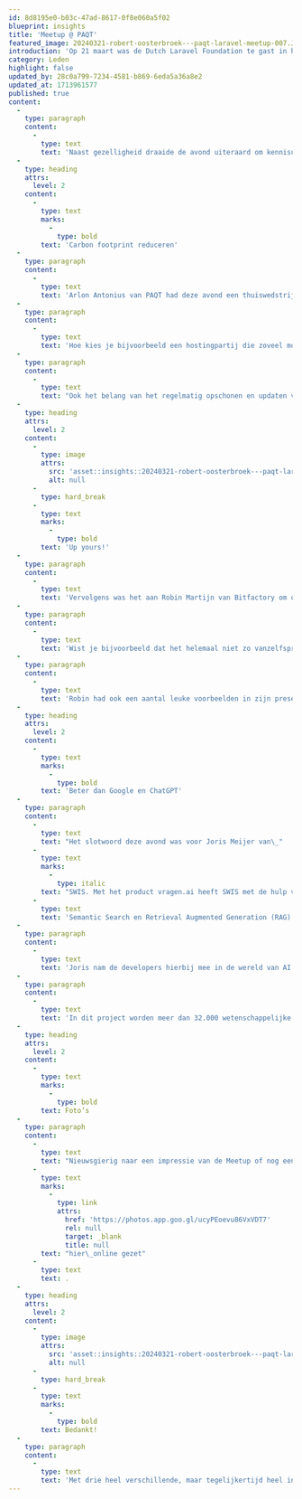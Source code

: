 ```yaml
---
id: 8d8195e0-b03c-47ad-8617-0f8e060a5f02
blueprint: insights
title: 'Meetup @ PAQT'
featured_image: 20240321-robert-oosterbroek---paqt-laravel-meetup-007.JPG
introduction: 'Op 21 maart was de Dutch Laravel Foundation te gast in het nieuwe kantoor van PAQT te Utrecht. Ruim 30 developers konden de prachtige nieuwe locatie bekijken en van een door PAQT gesponsorde pizza genieten.'
category: Leden
highlight: false
updated_by: 28c0a799-7234-4581-b869-6eda5a36a8e2
updated_at: 1713961577
published: true
content:
  -
    type: paragraph
    content:
      -
        type: text
        text: 'Naast gezelligheid draaide de avond uiteraard om kennisuitwisseling. Alle drie de sprekers hadden voor deze avond een interessante talk voorbereid.'
  -
    type: heading
    attrs:
      level: 2
    content:
      -
        type: text
        marks:
          -
            type: bold
        text: 'Carbon footprint reduceren'
  -
    type: paragraph
    content:
      -
        type: text
        text: 'Arlon Antonius van PAQT had deze avond een thuiswedstrijd en mocht als eerste spreker het podium op. Hij deelde zijn kennis en ervaring rondom duurzaam ontwikkelen. “Een beter milieu begint bij jezelf” is ook van toepassing op onze branche.'
  -
    type: paragraph
    content:
      -
        type: text
        text: 'Hoe kies je bijvoorbeeld een hostingpartij die zoveel mogelijk groene hosting aanbiedt? En wat kan je er als developer aan doen om je software zo groen mogelijk te maken? Denk bijvoorbeeld eens na over het runnen van processen op tijdstippen dat er weinig energieverbruik is. Of bepaal hoeveel rekenkracht je systeem eigenlijk echt nodig heeft en stap af van overcapaciteit. Of spreid gebruikerspieken over een langere periode.'
  -
    type: paragraph
    content:
      -
        type: text
        text: "Ook het belang van het regelmatig opschonen en updaten van je server en applicatie kwam voorbij. Arlon inspireerde de aanwezige developers met zijn gepassioneerde betoog en inspirerende opties. Zo kunnen we met elkaar als software branche onze\_carbon footprint\_reduceren."
  -
    type: heading
    attrs:
      level: 2
    content:
      -
        type: image
        attrs:
          src: 'asset::insights::20240321-robert-oosterbroek---paqt-laravel-meetup-009.JPG'
          alt: null
      -
        type: hard_break
      -
        type: text
        marks:
          -
            type: bold
        text: 'Up yours!'
  -
    type: paragraph
    content:
      -
        type: text
        text: 'Vervolgens was het aan Robin Martijn van Bitfactory om ons mee te nemen in de uitdagingen en veel gemaakte fouten bij het geschikt maken van software voor gebruik in het buitenland.'
  -
    type: paragraph
    content:
      -
        type: text
        text: 'Wist je bijvoorbeeld dat het helemaal niet zo vanzelfsprekend is dat iedereen ter wereld een naam heeft? Of dat de datum 5/6/2022 niet in elk land hetzelfde betekend? En hoe sorteer je bijvoorbeeld een tabel met achternamen als deze met de Ä kunnen beginnen? En om het nog lastiger te maken; die sortering werkt in Zweden weer heel anders dan in Duitsland.'
  -
    type: paragraph
    content:
      -
        type: text
        text: 'Robin had ook een aantal leuke voorbeelden in zijn presentatie verwerkt van fouten die in het verleden zijn gemaakt. Zo heeft Facebook met het welbekende “duimpje” de fout gemaakt dat dit in Iran bijvoorbeeld “up yours” betekend. Al met al een erg leuk en leerzaam verhaal van Robin, die als spreker regelmatig de lachers op zijn hand kreeg deze avond.'
  -
    type: heading
    attrs:
      level: 2
    content:
      -
        type: text
        marks:
          -
            type: bold
        text: 'Beter dan Google en ChatGPT'
  -
    type: paragraph
    content:
      -
        type: text
        text: "Het slotwoord deze avond was voor Joris Meijer van\_"
      -
        type: text
        marks:
          -
            type: italic
        text: "SWIS. Met het product vragen.ai heeft SWIS met de hulp van generatieve AI een nieuwe zoekmachine gerealiseerd. Deze zoekmachine maakt gebruik van o.a.\_"
      -
        type: text
        text: 'Semantic Search en Retrieval Augmented Generation (RAG). Dit helpt enorm bij het opzoeken van relevante informatie en het genereren van een antwoord dat past bij de context van de vraag. De zoekmachine levert op deze manier veel betere antwoorden dan bijvoorbeeld Google of ChatGPT.'
  -
    type: paragraph
    content:
      -
        type: text
        text: 'Joris nam de developers hierbij mee in de wereld van AI en legde onder andere uit hoe vectoren helpen bij het vinden van de beste antwoorden. Hij liet dit zien aan de hand van Ask NTVG, een project dat SWIS voor het Nederlands Tijdschrift voor Geneeskunde (NTVG) heeft gerealiseerd.'
  -
    type: paragraph
    content:
      -
        type: text
        text: 'In dit project worden meer dan 32.000 wetenschappelijke artikelen doorzocht om artsen te helpen aan het beste antwoord op hun vraag. Die vraag kunnen artsen in plaats van in keywords nu stellen in natuurlijke taal, net zoals ze dat bij een collega zouden doen. Bijvoorbeeld “wat zijn de bijwerkingen van Amitriptyline”. Op basis van alle NTVG artikelen wordt vervolgens het meeste relevante antwoord op een prettig leesbare manier gepresenteerd.'
  -
    type: heading
    attrs:
      level: 2
    content:
      -
        type: text
        marks:
          -
            type: bold
        text: Foto’s
  -
    type: paragraph
    content:
      -
        type: text
        text: "Nieuwsgierig naar een impressie van de Meetup of nog een keer nagenieten van de avond? We hebben de foto’s van het event\_"
      -
        type: text
        marks:
          -
            type: link
            attrs:
              href: 'https://photos.app.goo.gl/ucyPEoevu86VxVDT7'
              rel: null
              target: _blank
              title: null
        text: "hier\_online gezet"
      -
        type: text
        text: .
  -
    type: heading
    attrs:
      level: 2
    content:
      -
        type: image
        attrs:
          src: 'asset::insights::20240321-robert-oosterbroek---paqt-laravel-meetup-038.JPG'
          alt: null
      -
        type: hard_break
      -
        type: text
        marks:
          -
            type: bold
        text: Bedankt!
  -
    type: paragraph
    content:
      -
        type: text
        text: 'Met drie heel verschillende, maar tegelijkertijd heel interessante, onderwerpen was het een erg geslaagde avond. We willen de drie sprekers nogmaals bedanken voor hun inspirerende verhaal en we willen PAQT bedanken voor de prachtige locatie en de heerlijke pizza en drankjes.'
---
```

